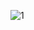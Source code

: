 ![1](https://user-images.githubusercontent.com/83554194/214546663-03bab991-7d36-4638-88d1-f163a9a64565.png)

